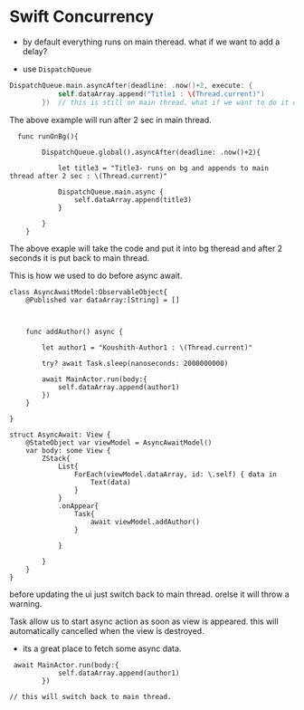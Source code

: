 # Swift Concurrency

- by default everything runs on main theread. what if we want to add a delay?

- use ```DispatchQueue``` 

```swift 
DispatchQueue.main.asyncAfter(deadline: .now()+2, execute: {
            self.dataArray.append("Title1 : \(Thread.current)")
        })  // this is still on main thread. what if we want to do it on bg thread?
```
The above example will run after 2 sec in main thread.


```swift!
  func runOnBg(){
        
        DispatchQueue.global().asyncAfter(deadline: .now()+2){
            
            let title3 = "Title3- runs on bg and appends to main thread after 2 sec : \(Thread.current)"
            
            DispatchQueue.main.async {
                self.dataArray.append(title3)
            }
            
        }
    }
```

The above exaple will take the code and put it into bg theread and after 2 seconds it is put back to main thread.

This is how we used to do before async await.


```swift!
class AsyncAwaitModel:ObservableObject{
    @Published var dataArray:[String] = []
    
    
    
    func addAuthor() async {
        
        let author1 = "Koushith-Author1 : \(Thread.current)"
       
        try? await Task.sleep(nanoseconds: 2000000000)
        
        await MainActor.run(body:{
            self.dataArray.append(author1)
        })
    }
    
}

struct AsyncAwait: View {
    @StateObject var viewModel = AsyncAwaitModel()
    var body: some View {
        ZStack{
            List{
                ForEach(viewModel.dataArray, id: \.self) { data in
                    Text(data)
                }
            }
            .onAppear{
                Task{
                    await viewModel.addAuthor()
                }
                
            }
            
        }
    }
}

```


before updating the ui just switch back to main thread. orelse it will throw a warning.

Task allow us to start async action as soon as view is appeared. this will automatically cancelled when the view is destroyed.

- its a great place to fetch some async data.

```swift!
 await MainActor.run(body:{
            self.dataArray.append(author1)
        })

// this will switch back to main thread.
```
